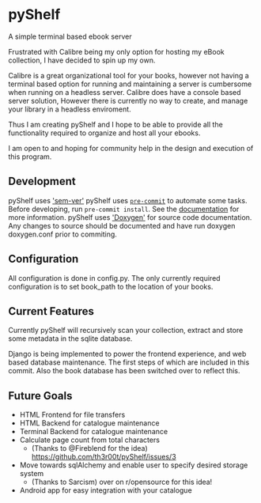 # pyShelf
A simple terminal based ebook server

Frustrated with Calibre being my only option for hosting my eBook collection, I have decided to spin up my own.

Calibre is a great organizational tool for your books, however not having a terminal based option for running and maintaining
a server is cumbersome when running on a headless server.
Calibre does have a console based server solution, However there is currently no way to create, and manage your library in a headless enviroment.

Thus I am creating pyShelf and I hope to be able to provide all the functionality required to organize and host all your ebooks.

I am open to and hoping for community help in the design and execution of this program.

## Development
pyShelf uses ['sem-ver'](https://semver.org)
pyShelf uses [`pre-commit`](https://pre-commit.com/) to automate some tasks.
Before developing, run `pre-commit install`.
See the [documentation](https://pre-commit.com/) for more information.
pyShelf uses ['Doxygen'](https://http://www.doxygen.nl/) for source code documentation.
Any changes to source should be documented and have run doxygen doxygen.conf prior to commiting.
## Configuration
All configuration is done in config.py.
The only currently required configuration is to set book_path to the location of your books.

## Current Features
Currently pyShelf will recursively scan your collection, extract and store some metadata in the sqlite database.

Django is being implemented to power the frontend experience, and web based database maintenance. The first steps of which are included in this commit. Also the book database has been switched over to reflect this.

## Future Goals
* HTML Frontend for file transfers
* HTML Backend for catalogue maintenance
* Terminal Backend for catalogue maintenance
* Calculate page count from total characters
  * (Thanks to @Fireblend for the idea) https://github.com/th3r00t/pyShelf/issues/3
* Move towards sqlAlchemy and enable user to specify desired storage system
  * (Thanks to Sarcism) over on r/opensource for this idea!
* Android app for easy integration with your catalogue

